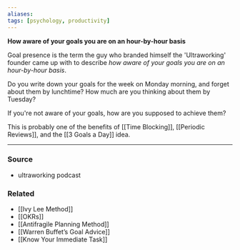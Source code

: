 ```yaml
---
aliases: 
tags: [psychology, productivity]
---
```

**How aware of your goals you are on an hour-by-hour basis**

Goal presence is the term the guy who branded himself the 'Ultraworking' founder came up with to describe *how aware of your goals you are on an hour-by-hour basis*.

Do you write down your goals for the week on Monday morning, and forget about them by lunchtime? How much are you thinking about them by Tuesday?

If you're not aware of your goals, how are you supposed to achieve them?

This is probably one of the benefits of [[Time Blocking]], [[Periodic Reviews]], and the [[3 Goals a Day]] idea.

---
### Source
- ultraworking podcast

### Related
- [[Ivy Lee Method]]
- [[OKRs]]
- [[Antifragile Planning Method]]
- [[Warren Buffet’s Goal Advice]]
- [[Know Your Immediate Task]]
 